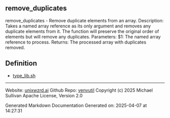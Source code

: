 ## remove_duplicates
remove_duplicates - Remove duplicate elements from an array.
Description:
  Takes a named array reference as its only argument and removes any duplicate
  elements from it. The function will preserve the original order of elements
  but will remove any duplicates.
Parameters:
  $1: The named array reference to process.
Returns:
  The processed array with duplicates removed.

## Definition 

* [type_lib.sh](../type_lib_sh.md)
---

Website: [unixwzrd.ai](https://unixwzrd.ai)
Github Repo: [venvutil](https://github.com/unixwzrd/venvutil)
Copyright (c) 2025 Michael Sullivan
Apache License, Version 2.0

Generated Markdown Documentation
Generated on: 2025-04-07 at 14:27:31
